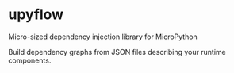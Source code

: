 # upyflow

Micro-sized dependency injection library for MicroPython

Build dependency graphs from JSON files describing your runtime components.
